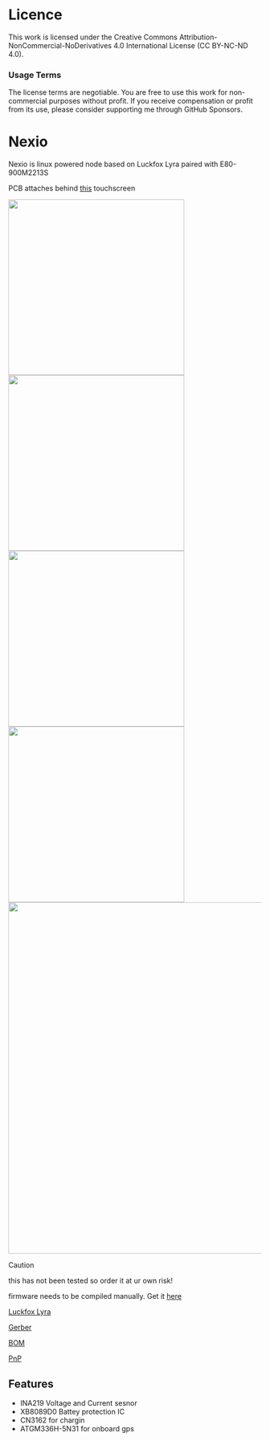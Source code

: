 # Licence 

This work is licensed under the Creative Commons Attribution-NonCommercial-NoDerivatives 4.0 International License (CC BY-NC-ND 4.0).

### Usage Terms

The license terms are negotiable. You are free to use this work for non-commercial purposes without profit. If you receive compensation or profit from its use, please consider supporting me through GitHub Sponsors.




# Nexio

Nexio is linux powered node based on Luckfox Lyra paired with E80-900M2213S

PCB attaches behind [this](https://vi.aliexpress.com/item/1005006975542555.html) touchscreen

<img src="./pics/top.png" width="350"><img src="./pics/bottom.png" width="350">
<img src="./pics/top_layout.png" width="350"><img src="./pics/bottom_layout.png" width="350">
<img src="./pics/schematic.png" width="700">

> [!CAUTION]
> this has not been tested so order it at ur own risk!

firmware needs to be compiled manually.
Get it [here](https://github.com/markbirss/rk3506-ubuntu)

[Luckfox Lyra](https://www.luckfox.com/Luckfox-Lyra)

[Gerber](./Gerber_Nexio.zip)

[BOM](./BOM_Nexio.csv)

[PnP](./PickAndPlace_Nexio.csv)

## Features

- INA219 Voltage and Current sesnor
- XB8089D0 Battey protection IC
- CN3162 for chargin
- ATGM336H-5N31 for onboard gps
